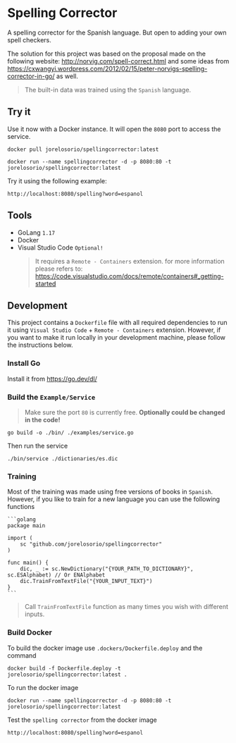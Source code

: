 # Spelling Corrector

A spelling corrector for the Spanish language. But open to adding your own spell checkers.

The solution for this project was based on the proposal made on the following website: http://norvig.com/spell-correct.html and some ideas from https://cxwangyi.wordpress.com/2012/02/15/peter-norvigs-spelling-corrector-in-go/ as well.

> The built-in data was trained using the `Spanish` language.

## Try it

Use it now with a Docker instance. It will open the `8080` port to access the service.

    docker pull jorelosorio/spellingcorrector:latest

    docker run --name spellingcorrector -d -p 8080:80 -t jorelosorio/spellingcorrector:latest

Try it using the following example:

    http://localhost:8080/spelling?word=espanol

## Tools

- GoLang `1.17`
- Docker
- Visual Studio Code `Optional!`
    > It requires a `Remote - Containers` extension. for more information please refers to: https://code.visualstudio.com/docs/remote/containers#_getting-started

## Development

This project contains a `Dockerfile` file with all required dependencies to run it using `Visual Studio Code` + `Remote - Containers` extension.
However, if you want to make it run locally in your development machine, please follow the instructions below.

### Install Go

Install it from https://go.dev/dl/

### Build the `Example/Service`

> Make sure the port `80` is currently free. **Optionally could be changed in the code!**

    go build -o ./bin/ ./examples/service.go

Then run the service

    ./bin/service ./dictionaries/es.dic

### Training

Most of the training was made using free versions of books in `Spanish`. However, if you like to train for a new language you can use the following functions

    ```golang
    package main

    import (
        sc "github.com/jorelosorio/spellingcorrector"
    )

    func main() {
        dic, _ := sc.NewDictionary("{YOUR_PATH_TO_DICTIONARY}", sc.ESAlphabet) // Or ENAlphabet
        dic.TrainFromTextFile("{YOUR_INPUT_TEXT}")
    }
    ```

> Call `TrainFromTextFile` function as many times you wish with different inputs.

### Build Docker

To build the docker image use `.dockers/Dockerfile.deploy` and the command

    docker build -f Dockerfile.deploy -t jorelosorio/spellingcorrector:latest .

To run the docker image

    docker run --name spellingcorrector -d -p 8080:80 -t jorelosorio/spellingcorrector:latest

Test the `spelling corrector` from the docker image

    http://localhost:8080/spelling?word=espanol
